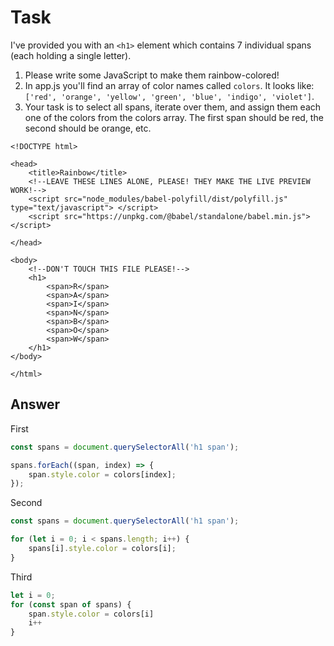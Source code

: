 # Task 

I've provided you with an `<h1>` element which contains 7 individual spans (each holding a single letter). 
  
1. Please write some JavaScript to make them rainbow-colored! 
2. In app.js you'll find an array of color names called `colors`.  It looks like: `['red', 'orange', 'yellow', 'green', 'blue', 'indigo', 'violet']`.
3. Your task is to select all spans, iterate over them, and assign them each one of the colors from the colors array.  The first span should be red, the second should be orange, etc. 

```
<!DOCTYPE html>

<head>
    <title>Rainbow</title>
    <!--LEAVE THESE LINES ALONE, PLEASE! THEY MAKE THE LIVE PREVIEW WORK!-->
    <script src="node_modules/babel-polyfill/dist/polyfill.js" type="text/javascript"> </script>
    <script src="https://unpkg.com/@babel/standalone/babel.min.js"></script>

</head>

<body>
    <!--DON'T TOUCH THIS FILE PLEASE!-->
    <h1>
        <span>R</span>
        <span>A</span>
        <span>I</span>
        <span>N</span>
        <span>B</span>
        <span>O</span>
        <span>W</span>
    </h1>
</body>

</html>
```


## Answer

First 
```javascript
const spans = document.querySelectorAll('h1 span');

spans.forEach((span, index) => {
    span.style.color = colors[index];
});
```

Second  
```javascript
const spans = document.querySelectorAll('h1 span');

for (let i = 0; i < spans.length; i++) {
    spans[i].style.color = colors[i];
}
```

Third
```javascript
let i = 0;
for (const span of spans) {
    span.style.color = colors[i]
    i++
}
```
